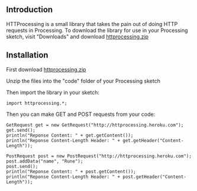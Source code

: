 Introduction
------------

HTTProcessing is a small library that takes the pain out of doing HTTP requests in Processing. To download the library for use in your Processing sketch, visit "Downloads" and download [httprocessing.zip](https://github.com/downloads/runemadsen/HTTProcessing/httprocessing.zip)

Installation
------------
First download [httprocessing.zip](https://github.com/downloads/runemadsen/HTTProcessing/httprocessing.zip)

Unzip the files into the "code" folder of your Processing sketch

Then import the library in your sketch:
    
    import httprocessing.*;

Then you can make GET and POST requests from your code:

    GetRequest get = new GetRequest("http://httprocessing.heroku.com");
    get.send();
    println("Reponse Content: " + get.getContent());
    println("Reponse Content-Length Header: " + get.getHeader("Content-Length"));
    
    PostRequest post = new PostRequest("http://httprocessing.heroku.com");
    post.addData("name", "Rune");
    post.send();
    println("Reponse Content: " + post.getContent());
    println("Reponse Content-Length Header: " + post.getHeader("Content-Length"));
